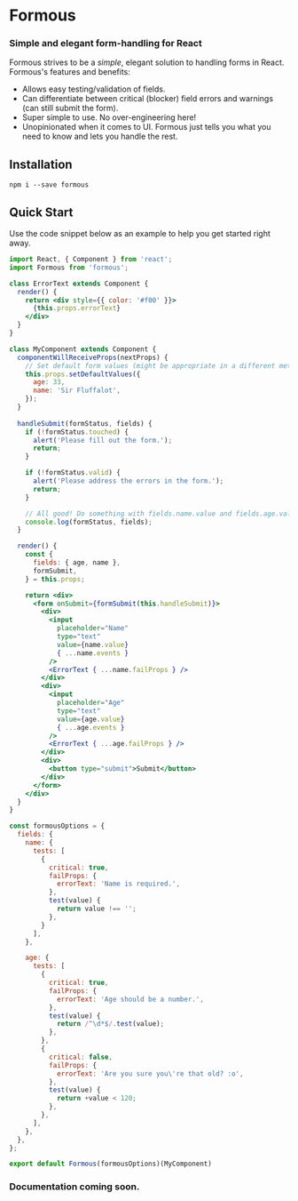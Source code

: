 # Formous

### Simple and elegant form-handling for React

Formous strives to be a _simple_, elegant solution to handling forms in React. Formous's features and benefits:

* Allows easy testing/validation of fields.
* Can differentiate between critical (blocker) field errors and warnings (can still submit the form).
* Super simple to use. No over-engineering here!
* Unopinionated when it comes to UI. Formous just tells you what you need to know and lets you handle the rest.

## Installation

    npm i --save formous

## Quick Start

Use the code snippet below as an example to help you get started right away.

```jsx
import React, { Component } from 'react';
import Formous from 'formous';

class ErrorText extends Component {
  render() {
    return <div style={{ color: '#f00' }}>
      {this.props.errorText}
    </div>
  }
}

class MyComponent extends Component {
  componentWillReceiveProps(nextProps) {
  	// Set default form values (might be appropriate in a different method
  	this.props.setDefaultValues({
  	  age: 33,
  	  name: 'Sir Fluffalot',
  	});
  }
  
  handleSubmit(formStatus, fields) {
    if (!formStatus.touched) {
      alert('Please fill out the form.');
      return;
    }

    if (!formStatus.valid) {
      alert('Please address the errors in the form.');
      return;
    }

    // All good! Do something with fields.name.value and fields.age.value
    console.log(formStatus, fields);
  }

  render() {
    const {
      fields: { age, name },
      formSubmit,
    } = this.props;

    return <div>
      <form onSubmit={formSubmit(this.handleSubmit)}>
        <div>
          <input
            placeholder="Name"
            type="text"
            value={name.value}
            { ...name.events }
          />
          <ErrorText { ...name.failProps } />
        </div>
        <div>
          <input
            placeholder="Age"
            type="text"
            value={age.value}
            { ...age.events }
          />
          <ErrorText { ...age.failProps } />
        </div>
        <div>
          <button type="submit">Submit</button>
        </div>
      </form>
    </div>
  }
}

const formousOptions = {
  fields: {
    name: {
      tests: [
        {
          critical: true,
          failProps: {
            errorText: 'Name is required.',
          },
          test(value) {
            return value !== '';
          },
        }
      ],
    },

    age: {
      tests: [
        {
          critical: true,
          failProps: {
            errorText: 'Age should be a number.',
          },
          test(value) {
            return /^\d*$/.test(value);
          },
        },
        {
          critical: false,
          failProps: {
            errorText: 'Are you sure you\'re that old? :o',
          },
          test(value) {
            return +value < 120;
          },
        },
      ],
    },
  },
};

export default Formous(formousOptions)(MyComponent)
```

### Documentation coming soon.